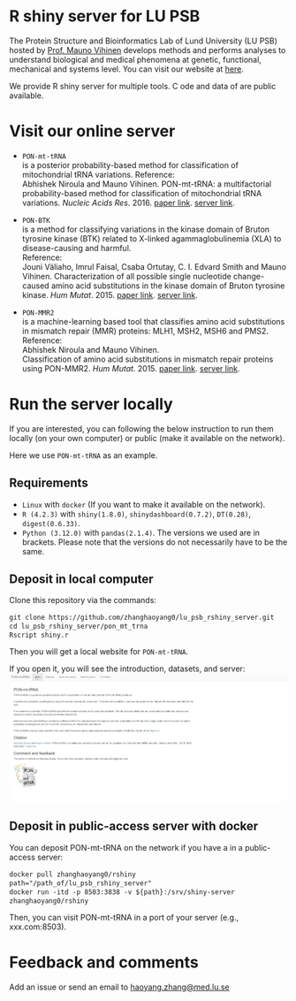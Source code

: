 # R shiny server for LU PSB
The Protein Structure and Bioinformatics Lab of Lund University (LU PSB) hosted by [Prof. Mauno Vihinen](https://portal.research.lu.se/en/persons/mauno-vihinen) develops methods and performs analyses to understand biological and medical phenomena at genetic, functional, mechanical and systems level. You can visit our website at [here](https://structure-next.med.lu.se/). 

We provide R shiny server for multiple tools. C ode and data of are public available. 

# Visit our online server
- `PON-mt-tRNA`  
is a posterior probability-based method for classification of mitochondrial tRNA variations. 
Reference:  
Abhishek Niroula and Mauno Vihinen. 
PON-mt-tRNA: a multifactorial probability-based method for classification of mitochondrial tRNA variations.
*Nucleic Acids Res*. 2016. [paper link](http://nar.oxfordjournals.org/content/early/2016/02/02/nar.gkw046.abstract). [server link](http://lap676.srv.lu.se:8503/pon_mt_trna/).  

- `PON-BTK`  
is a method for classifying variations in the kinase domain of Bruton tyrosine kinase (BTK) related to X-linked agammaglobulinemia (XLA) to disease-causing and harmful.  
Reference:  
Jouni Väliaho, Imrul Faisal, Csaba Ortutay, C. I. Edvard Smith and Mauno Vihinen.
Characterization of all possible single nucleotide change-caused amino acid substitutions in the kinase domain of Bruton tyrosine kinase.
*Hum Mutat*. 2015. [paper link](https://onlinelibrary.wiley.com/doi/full/10.1002/humu.22791). [server link](http://lap676.srv.lu.se:8503/pon_btk/).  

- `PON-MMR2`  
is a machine-learning based tool that classifies amino acid substitutions in mismatch repair (MMR) proteins: MLH1, MSH2, MSH6 and PMS2.  
Reference:  
Abhishek Niroula and Mauno Vihinen.  
Classification of amino acid substitutions in mismatch repair proteins using PON-MMR2.
*Hum Mutat*. 2015. [paper link](https://onlinelibrary.wiley.com/doi/full/10.1002/humu.22900). [server link](http://lap676.srv.lu.se:8503/pon_mmr2/). 

# Run the server locally 
If you are interested, you can following the below instruction to run them locally (on your own computer) or public (make it available on the network). 

Here we use `PON-mt-tRNA` as an example. 
## Requirements 
- `Linux` with `docker` (If you want to make it available on the network).
- `R (4.2.3)` with `shiny(1.8.0)`, `shinydashboard(0.7.2)`, `DT(0.28)`, `digest(0.6.33)`.
- `Python (3.12.0)` with `pandas(2.1.4)`.
The versions we used are in brackets. Please note that the versions do not necessarily have to be the same. 

## Deposit in local computer
Clone this repository via the commands:
```  
git clone https://github.com/zhanghaoyang0/lu_psb_rshiny_server.git
cd lu_psb_rshiny_server/pon_mt_trna
Rscript shiny.r
```
Then you will get a local website for `PON-mt-tRNA`.

If you open it, you will see the introduction, datasets, and server: 
![show](pon_mt_trna/www/show.gif)

## Deposit in public-access server with docker
You can deposit PON-mt-tRNA on the network if you have a in a public-access server: 
``` 
docker pull zhanghaoyang0/rshiny
path="/path_of/lu_psb_rshiny_server"
docker run -itd -p 8503:3838 -v ${path}:/srv/shiny-server zhanghaoyang0/rshiny
``` 
Then, you can visit PON-mt-tRNA in a port of your server (e.g., xxx.com:8503).


# Feedback and comments
Add an issue or send an email to haoyang.zhang@med.lu.se